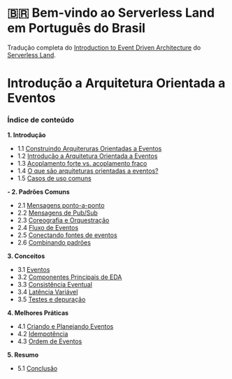 # 🇧🇷 Bem-vindo ao Serverless Land em Português do Brasil

Tradução completa do [Introduction to Event Driven Architecture](https://serverlessland.com/event-driven-architecture/intro) do [Serverless Land](https://serverlessland.com/).

# Introdução a Arquitetura Orientada a Eventos

### Índice de conteúdo

**1. Introdução**

- 1.1 [Construindo Arquiteruras Orientadas a Eventos](./01-01-construindo-arquiteruras-orientadas-a-eventos.md)
- 1.2 [Introdução a Arquitetura Orientada a Eventos](./01-02-introducao-a-arquitetura-orientada-a-eventos.md)
- 1.3 [Acoplamento forte vs. acoplamento fraco](./01-03-acoplamento-forte-vs-acoplamento-fraco.md)
- 1.4 [O que são arquiteturas orientadas a eventos?](./01-04-o-que-sao-arquiteturas-orientadas-a-eventos.md)
- 1.5 [Casos de uso comuns](./01-05-casos-de-uso-comuns.md)

**- 2. Padrões Comuns**

- 2.1 [Mensagens ponto-a-ponto](./02-01-mensagens-ponto-a-ponto.md)
- 2.2 [Mensagens de Pub/Sub](./02-02-mensagens-de-pub-sub.md)
- 2.3 [Coreografia e Orquestração](./02-03-coreografia-e-orquestracao.md)
- 2.4 [Fluxo de Eventos](./02-04-fluxo-de-eventos.md)
- 2.5 [Conectando fontes de eventos](./02-05-conectando-fontes-de-eventos.md)
- 2.6 [Combinando padrões](./02-06-combinando-padroes.md)

**3. Conceitos**

- 3.1 [Eventos](./03-01-eventos.md)
- 3.2 [Componentes Principais de EDA](./03-02-componentes-principais-de-eda)
- 3.3 [Consistência Eventual](./03-03-consistencia-eventual.md)
- 3.4 [Latência Variável](./03-04-latencia-variavel.md)
- 3.5 [Testes e depuração](./03-05-testes-e-depuracao.md)

**4. Melhores Práticas**

- 4.1 [Criando e Planejando Eventos](./04-01-criando-e-planejando-eventos.md)
- 4.2 [Idempotência](./04-02-idempotencia.md)
- 4.3 [Ordem de Eventos](./04-03-ordem-de-eventos.md)

**5. Resumo**

- 5.1 [Conclusão](./05-01-conclusao.md)
